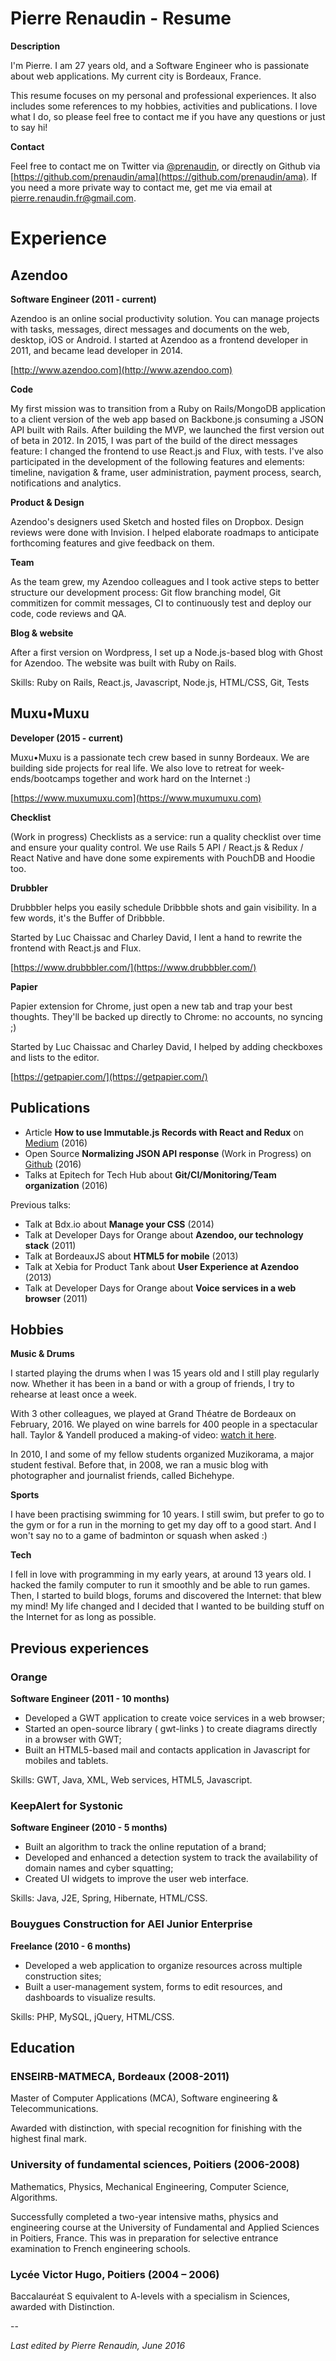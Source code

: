 # Pierre Renaudin - Resume

**Description**

I'm Pierre. I am 27 years old, and a Software Engineer who is passionate about web applications. My current city is Bordeaux, France.

This resume focuses on my personal and professional experiences. It also includes some references to my hobbies, activities and publications. I love what I do, so please feel free to contact me if you have any questions or just to say hi!

**Contact**

Feel free to contact me on Twitter via [@prenaudin](https://www.twitter.com/prenaudin), or directly on Github via [https://github.com/prenaudin/ama](https://github.com/prenaudin/ama). If you need a more private way to contact me, get me via email at pierre.renaudin.fr@gmail.com.


# Experience

## Azendoo
**Software Engineer (2011 - current)**

Azendoo is an online social productivity solution. You can manage projects with tasks, messages, direct messages and documents on the web, desktop, iOS or Android. I started at Azendoo as a frontend developer in 2011, and became lead developer in 2014.

[http://www.azendoo.com](http://www.azendoo.com)

**Code**

My first mission was to transition from a Ruby on Rails/MongoDB application to a client version of the web app based on Backbone.js consuming a JSON API built with Rails. After building the MVP, we launched the first version out of beta in 2012. In 2015, I was part of the build of the direct messages feature: I changed the frontend to use React.js and Flux, with tests. I've also participated in the development of the following features and elements: timeline, navigation & frame, user administration, payment process, search, notifications and analytics.

**Product & Design**

Azendoo's designers used Sketch and hosted files on Dropbox. Design reviews were done with Invision. I helped elaborate roadmaps to anticipate forthcoming features and give feedback on them.

**Team**

As the team grew, my Azendoo colleagues and I took active steps to better structure our development process: Git flow branching model, Git commitizen for commit messages, CI to continuously test and deploy our code, code reviews and QA.

**Blog & website**

After a first version on Wordpress, I set up a Node.js-based blog with Ghost for Azendoo. The website was built with Ruby on Rails.

Skills: Ruby on Rails, React.js, Javascript, Node.js, HTML/CSS, Git, Tests

## Muxu•Muxu

**Developer (2015 - current)**

Muxu•Muxu is a passionate tech crew based in sunny Bordeaux. We are building side
projects for real life. We also love to retreat for week-ends/bootcamps together and work hard on the Internet :)

[https://www.muxumuxu.com](https://www.muxumuxu.com)

**Checklist**

(Work in progress) Checklists as a service: run a quality checklist over time and ensure your quality control. We use Rails 5 API / React.js & Redux / React Native and have done some expirements with PouchDB and Hoodie too.

**Drubbler**

Drubbbler helps you easily schedule Dribbble shots and gain visibility. 
In a few words, it's the Buffer of Dribbble.

Started by Luc Chaissac and Charley David, I lent a hand to rewrite the frontend with React.js and Flux.

[https://www.drubbbler.com/](https://www.drubbbler.com/)

**Papier**

Papier extension for Chrome, just open a new tab and trap your best thoughts. They'll be backed up directly to Chrome: no accounts, no syncing ;)

Started by Luc Chaissac and Charley David, I helped by adding checkboxes and lists to the editor.

[https://getpapier.com/](https://getpapier.com/)


## Publications

- Article **How to use Immutable.js Records with React and Redux** on [Medium](https://medium.com/@pierrerenaudin/immutable-record-react-redux-99f389ed676) (2016)
- Open Source **Normalizing JSON API response** (Work in Progress) on [Github](https://github.com/prenaudin/normalize-json-api) (2016)
- Talks at Epitech for Tech Hub about **Git/CI/Monitoring/Team organization** (2016)
 
Previous talks:

- Talk at Bdx.io about **Manage your CSS** (2014)
- Talk at Developer Days for Orange about **Azendoo, our technology stack** (2011)
- Talk at BordeauxJS about **HTML5 for mobile** (2013)
- Talk at Xebia for Product Tank about **User Experience at Azendoo** (2013)
- Talk at Developer Days for Orange about **Voice services in a web browser** (2011)

## Hobbies

**Music & Drums** 

I started playing the drums when I was 15 years old and I still play regularly now. Whether it has been in a band or with a group of friends, I try to rehearse at least once a week.

With 3 other colleagues, we played at Grand Théatre de Bordeaux on February, 2016. We played on wine barrels for 400 people in a spectacular hall. Taylor & Yandell produced a making-of video: [watch it here](https://www.youtube.com/watch?v=0a6l7J3W9H0).

In 2010, I and some of my fellow students organized Muzikorama, a major student festival. Before that, in 2008, we ran a music blog with photographer and journalist friends, called Bichehype.


**Sports**

I have been practising swimming for 10 years. I still swim, but prefer to go to the gym or for a run in the morning to get my day off to a good start. And I won't say no to a game of badminton or squash when asked :)


**Tech**

I fell in love with programming in my early years, at around 13 years old. I hacked the family computer to run it smoothly and be able to run games. Then, I started to build blogs, forums and discovered the Internet: that blew my mind! My life changed and I decided that I wanted to be building stuff on the Internet for as long as possible.


## Previous experiences

### Orange

**Software Engineer (2011 - 10 months)**

- Developed a GWT application to create voice services in a web browser;
- Started an open-source library ( gwt-links ) to create diagrams directly in a browser with GWT;
- Built an HTML5-based mail and contacts application in Javascript for mobiles and tablets.

Skills: GWT, Java, XML, Web services, HTML5, Javascript.

### KeepAlert for Systonic

**Software Engineer (2010 - 5 months)**

- Built an algorithm to track the online reputation of a brand;
- Developed and enhanced a detection system to track the availability of domain names and cyber squatting;
- Created UI widgets to improve the user web interface.

Skills: Java, J2E, Spring, Hibernate, HTML/CSS.

### Bouygues Construction for AEI Junior Enterprise 

**Freelance (2010 - 6 months)**

- Developed a web application to organize resources across multiple construction sites;
- Built a user-management system, forms to edit resources, and dashboards to visualize results.

Skills: PHP, MySQL, jQuery, HTML/CSS.


## Education

### ENSEIRB-MATMECA, Bordeaux (2008-2011)

Master of Computer Applications (MCA), Software engineering & Telecommunications.

Awarded with distinction, with special recognition for finishing with the highest final mark.

### University of fundamental sciences, Poitiers (2006-2008)

Mathematics, Physics, Mechanical Engineering, Computer Science, Algorithms.

Successfully completed a two-year intensive maths, physics and engineering course at the University of Fundamental and Applied Sciences in Poitiers, France. This was in preparation for selective entrance examination to French engineering schools. 

### Lycée Victor Hugo, Poitiers (2004 – 2006)
Baccalauréat S equivalent to A-levels with a specialism in Sciences, awarded with Distinction.


--

*Last edited by Pierre Renaudin, June 2016*